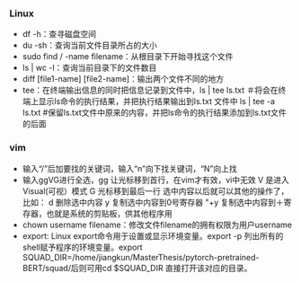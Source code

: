 ### Linux
- df -h：查寻磁盘空间
- du -sh：查询当前文件目录所占的大小
- sudo find / -name filename：从根目录下开始寻找这个文件
- ls | wc -l：查询当前目录下的文件数目
- diff [file1-name] [file2-name]：输出两个文件不同的地方
- tee：在终端输出信息的同时把信息记录到文件中，ls | tee ls.txt   ＃将会在终端上显示ls命令的执行结果，并把执行结果输出到ls.txt 文件中  ls | tee -a ls.txt #保留ls.txt文件中原来的内容，并把ls命令的执行结果添加到ls.txt文件的后面
### vim
- 输入“/”后加要找的关键词，输入“n”向下找关键词，“N”向上找
- 输入ggVG进行全选，gg 让光标移到首行，在vim才有效，vi中无效 
V   是进入Visual(可视）模式 
G  光标移到最后一行 
选中内容以后就可以其他的操作了，比如： 
d  删除选中内容 
y  复制选中内容到0号寄存器 
"+y  复制选中内容到＋寄存器，也就是系统的剪贴板，供其他程序用 
- chown username filename：修改文件filename的拥有权限为用户username
- export: Linux export命令用于设置或显示环境变量。export -p 列出所有的shell赋予程序的环境变量。export SQUAD_DIR=/home/jiangkun/MasterThesis/pytorch-pretrained-BERT/squad/后则可用cd $SQUAD_DIR 直接打开该对应的目录。